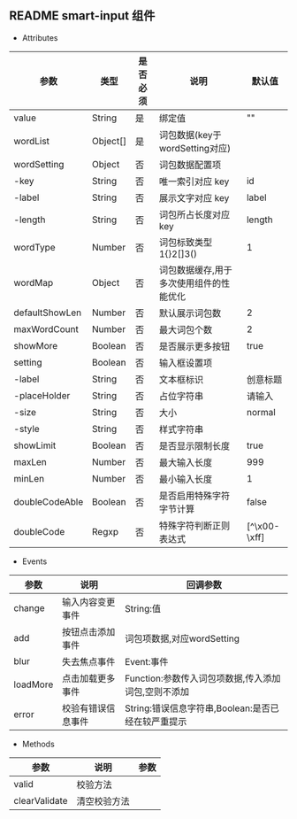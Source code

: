 ## README smart-input 组件

- Attributes

| 参数               | 类型             | 是否必须   | 说明                                                       | 默认值   |
| ----------------- | ---------------- | -------- | ---------------------------------------------------------- | -------- |
| value             | String           | 是       | 绑定值                                                      |    ""      |
| wordList          | Object[]         | 是       | 词包数据(key于wordSetting对应)                               |          |
| wordSetting       | Object           | 否       | 词包数据配置项                                               |          |
| -key              | String           | 否       | 唯一索引对应 key                                             | id       |
| -label            | String           | 否       | 展示文字对应 key                                             | label    |
| -length           | String           | 否       | 词包所占长度对应key                                           | length   |
| wordType          | Number           | 否       | 词包标致类型 1{}2[]3()                                       | 1     |
| wordMap           | Object           | 否       | 词包数据缓存,用于多次使用组件的性能优化                          |         |
| defaultShowLen    | Number           | 否       | 默认展示词包数                                               |    2   |
| maxWordCount      | Number           | 否       | 最大词包个数                                                 | 2     |
| showMore          | Boolean          | 否       | 是否展示更多按钮                                             |  true   |
| setting           | Boolean          | 否       | 输入框设置项                                                 |     |
| -label            | String           | 否       | 文本框标识                                                    | 创意标题   |
| -placeHolder      | String           | 否       | 占位字符串                                                  | 请输入       |
| -size             | String           | 否       | 大小                                                       |    normal    |
| -style            | String           | 否       | 样式字符串                                                  |        |
| showLimit         | Boolean          | 否       | 是否显示限制长度                                              |    true    |
| maxLen            | Number           | 否       | 最大输入长度                                                 |    999    |
| minLen            | Number           | 否       | 最小输入长度                                                 |    1    |
| doubleCodeAble    | Boolean          | 否       | 是否启用特殊字符字节计算                                       |    false    |
| doubleCode        | Regxp            | 否       | 特殊字符判断正则表达式                                        |    [^\x00-\xff]    |

- Events

| 参数             | 说明         | 回调参数                       |
| ---------------- | ------------ | ------------------------------ |
| change        | 输入内容变更事件  | String:值 |
| add           | 按钮点击添加事件  | 词包项数据,对应wordSetting |
| blur          | 失去焦点事件      | Event:事件 |
| loadMore      | 点击加载更多事件  | Function:参数传入词包项数据,传入添加词包,空则不添加 |
| error         | 校验有错误信息事件 | String:错误信息字符串,Boolean:是否已经在较严重提示 |

- Methods

| 参数            | 说明                          | 参数        |
| --------------- | ----------------------------- | ----------- |
| valid           | 校验方法                       |                 |
| clearValidate   | 清空校验方法                    |            |

